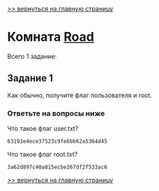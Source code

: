 [>> вернуться на главную страницу](https://github.com/BEPb/tryhackme/blob/master/README.md)

# Комната [Road](https://tryhackme.com/r/room/road) 

Всего 1 заданиe:
## Задание 1
Как обычно, получите флаг пользователя и root.

### Ответьте на вопросы ниже
Что такое флаг user.txt?
```commandline
63191e4ece37523c9fe6bb62a5364d45
```
Что такое флаг root.txt?
```commandline
3a62d897c40a815ecbe267df2f533ac6
```

[>> вернуться на главную страницу](https://github.com/BEPb/tryhackme/blob/master/README.md)
